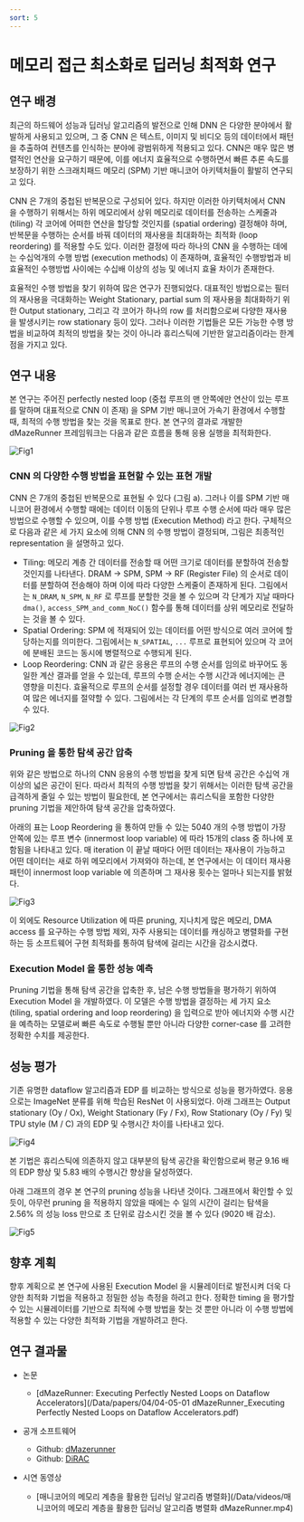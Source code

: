 ```yaml
---
sort: 5
---
```


# 메모리 접근 최소화로 딥러닝 최적화 연구

## 연구 배경

최근의 하드웨어 성능과 딥러닝 알고리즘의 발전으로 인해 DNN 은 다양한 분야에서 활발하게 사용되고 있으며, 그 중 CNN 은 텍스트, 이미지 및 비디오 등의 데이터에서 패턴을 추출하여 컨텐츠를 인식하는 분야에 광범위하게 적용되고 있다. CNN은 매우 많은 병렬적인 연산을 요구하기 때문에, 이를 에너지 효율적으로 수행하면서 빠른 추론 속도를 보장하기 위한 스크래치패드 메모리 (SPM) 기반 매니코어 아키텍처들이 활발히 연구되고 있다.

CNN 은 7개의 중첩된 반복문으로 구성되어 있다. 하지만 이러한 아키텍처에서 CNN 을 수행하기 위해서는 하위 메모리에서 상위 메모리로 데이터를 전송하는 스케줄과 (tiling) 각 코어에 어떠한 연산을 할당할 것인지를 (spatial ordering) 결정해야 하며, 반복문을 수행하는 순서를 바꿔 데이터의 재사용을 최대화하는 최적화 (loop reordering) 를 적용할 수도 있다. 이러한 결정에 따라 하나의 CNN 을 수행하는 데에는 수십억개의 수행 방법 (execution methods) 이 존재하며, 효율적인 수행방법과 비효율적인 수행방법 사이에는 수십배 이상의 성능 및 에너지 효율 차이가 존재한다.

효율적인 수행 방법을 찾기 위하여 많은 연구가 진행되었다. 대표적인 방법으로는 필터의 재사용을 극대화하는 Weight Stationary, partial sum 의 재사용을 최대화하기 위한 Output stationary, 그리고 각 코어가 하나의 row 를 처리함으로써 다양한 재사용을 발생시키는 row stationary 등이 있다. 그러나 이러한 기법들은 모든 가능한 수행 방법을 비교하여 최적의 방법을 찾는 것이 아니라 휴리스틱에 기반한 알고리즘이라는 한계점을 가지고 있다.

## 연구 내용

본 연구는 주어진 perfectly nested loop (중첩 루프의 맨 안쪽에만 연산이 있는 루프를 말하며 대표적으로 CNN 이 존재) 을 SPM 기반 매니코어 가속기 환경에서 수행할 때, 최적의 수행 방법을 찾는 것을 목표로 한다. 본 연구의 결과로 개발한 dMazeRunner 프레임워크는 다음과 같은 흐름을 통해 응용 실행을 최적화한다.

![Fig1](/Data/images/04/04-05-01.png)

### CNN 의 다양한 수행 방법을 표현할 수 있는 표현 개발

CNN 은 7개의 중첩된 반복문으로 표현될 수 있다 (그림 a). 그러나 이를 SPM 기반 매니코어 환경에서 수행할 때에는 데이터 이동의 단위나 루프 수행 순서에 따라 매우 많은 방법으로 수행할 수 있으며, 이를 수행 방법 (Execution Method) 라고 한다. 구체적으로 다음과 같은 세 가지 요소에 의해 CNN 의 수행 방법이 결정되며, 그림은 최종적인 representation 을 설명하고 있다.

* Tiling: 메모리 계층 간 데이터를 전송할 때 어떤 크기로 데이터를 분할하여 전송할 것인지를 나타낸다. DRAM -> SPM, SPM -> RF (Register File) 의 순서로 데이터를 분할하여 전송해야 하며 이에 따라 다양한 스케줄이 존재하게 된다. 그림에서는 `N_DRAM`, `N_SPM`, `N_RF` 로 루프를 분할한 것을 볼 수 있으며 각 단계가 지날 때마다 `dma()`, `access_SPM_and_comm_NoC()` 함수를 통해 데이터를 상위 메모리로 전달하는 것을 볼 수 있다.
* Spatial Ordering: SPM 에 적재되어 있는 데이터를 어떤 방식으로 여러 코어에 할당하는지를 의미한다. 그림에서는 `N_SPATIAL`, `...` 루프로 표현되어 있으며 각 코어에 분배된 코드는 동시에 병렬적으로 수행되게 된다.
* Loop Reordering: CNN 과 같은 응용은 루프의 수행 순서를 임의로 바꾸어도 동일한 계산 결과를 얻을 수 있는데, 루프의 수행 순서는 수행 시간과 에너지에는 큰 영향을 미친다. 효율적으로 루프의 순서를 설정할 경우 데이터를 여러 번 재사용하여 많은 에너지를 절약할 수 있다. 그림에서는 각 단계의 루프 순서를 임의로 변경할 수 있다.

![Fig2](/Data/images/04/04-05-02.png)

### Pruning 을 통한 탐색 공간 압축

위와 같은 방법으로 하나의 CNN 응용의 수행 방법을 찾게 되면 탐색 공간은 수십억 개 이상의 넓은 공간이 된다. 따라서 최적의 수행 방법을 찾기 위해서는 이러한 탐색 공간을 급격하게 줄일 수 있는 방법이 필요한데, 본 연구에서는 휴리스틱을 포함한 다양한 pruning 기법을 제안하여 탐색 공간을 압축하였다.

아래의 표는 Loop Reordering 을 통하여 만들 수 있는 5040 개의 수행 방법이 가장 안쪽에 있는 루프 변수 (innermost loop variable) 에 따라 15개의 class 중 하나에 포함됨을 나타내고 있다. 매 iteration 이 끝날 때마다 어떤 데이터는 재사용이 가능하고 어떤 데이터는 새로 하위 메모리에서 가져와야 하는데, 본 연구에서는 이 데이터 재사용 패턴이 innermost loop variable 에 의존하며 그 재사용 횟수는 얼마나 되는지를 밝혔다.

![Fig3](/Data/images/04/04-05-03.png)

이 외에도 Resource Utilization 에 따른 pruning, 지나치게 많은 메모리, DMA access 를 요구하는 수행 방법 제외, 자주 사용되는 데이터를 캐싱하고 병렬화를 구현하는 등 소프트웨어 구현 최적화를 통하여 탐색에 걸리는 시간을 감소시켰다.

### Execution Model 을 통한 성능 예측

Pruning 기법을 통해 탐색 공간을 압축한 후, 남은 수행 방법들을 평가하기 위하여 Execution Model 을 개발하였다. 이 모델은 수행 방법을 결정하는 세 가지 요소 (tiling, spatial ordering and loop reordering) 을 입력으로 받아 에너지와 수행 시간을 예측하는 모델로써 빠른 속도로 수행될 뿐만 아니라 다양한 corner-case 를 고려한 정확한 수치를 제공한다.

## 성능 평가

기존 유명한 dataflow 알고리즘과 EDP 를 비교하는 방식으로 성능을 평가하였다. 응용으로는 ImageNet 분류를 위해 학습된 ResNet 이 사용되었다. 아래 그래프는 Output stationary (Oy / Ox), Weight Stationary (Fy / Fx), Row Stationary (Oy / Fy) 및 TPU style (M / C) 과의 EDP 및 수행시간 차이를 나타내고 있다.

![Fig4](/Data/images/04/04-05-04.png)

본 기법은 휴리스틱에 의존하지 않고 대부분의 탐색 공간을 확인함으로써 평균 9.16 배의 EDP 향상 및 5.83 배의 수행시간 향상을 달성하였다.

아래 그래프의 경우 본 연구의 pruning 성능을 나타낸 것이다. 그래프에서 확인할 수 있듯이, 아무런 pruning 을 적용하지 않았을 때에는 수 일의 시간이 걸리는 탐색을 2.56% 의 성능 loss 만으로 초 단위로 감소시킨 것을 볼 수 있다 (9020 배 감소).

![Fig5](/Data/images/04/04-05-05.png)

## 향후 계획

향후 계획으로 본 연구에 사용된 Execution Model 을 시뮬레이터로 발전시켜 더욱 다양한 최적화 기법을 적용하고 정밀한 성능 측정을 하려고 한다. 정확한 timing 을 평가할 수 있는 시뮬레이터를 기반으로 최적에 수행 방법을 찾는 것 뿐만 아니라 이 수행 방법에 적용할 수 있는 다양한 최적화 기법을 개발하려고 한다.

## 연구 결과물

* 논문
  - [dMazeRunner: Executing Perfectly Nested Loops on Dataflow Accelerators](/Data/papers/04/04-05-01 dMazeRunner_Executing Perfectly Nested Loops on Dataflow Accelerators.pdf)

* 공개 소프트웨어
  - Github: [dMazerunner](https://github.com/oslab-swrc/dMazeRunner)
  - Github: [DiRAC](https://github.com/oslab-swrc/DiRAC)

* 시연 동영상
  - [매니코어의 메모리 계층을 활용한 딥러닝 알고리즘 병렬화](/Data/videos/매니코어의 메모리 계층을 활용한 딥러닝 알고리즘 병렬화 dMazeRunner.mp4)
